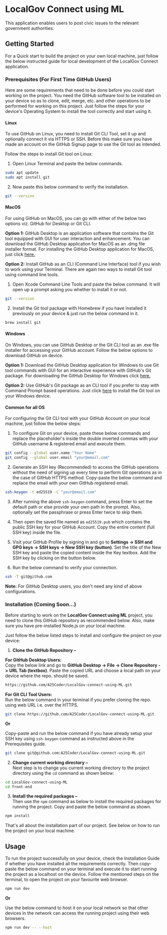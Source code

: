 # LocalGov Connect using ML
This application enables users to post civic issues to the relevant government authorities.

## Getting Started
For a Quick start to build the project on your own local machine, just follow the below instructed guide for local development of the LocalGov Connect application.

### Prerequisites (For First Time GitHub Users)
Here are some requirements that need to be done before you could start working on the project. You need the GitHub software tool to be installed on your device so as to clone, edit, merge, etc. and other operations to be performed for working on this project. Just follow the steps for your device's Operating System to install the tool correctly and start using it.

#### Linux
To use GitHub on Linux, you need to install Git CLI Tool, set it up and optionally connect it via HTTPS or SSH. Before this make sure you have made an account on the GitHub Signup page to use the Git tool as intended.

Follow the steps to install Git tool on Linux:
1. Open Linux Terminal and paste the below commands.
```sh
sudo apt update
sudo apt install git
```

2. Now paste this below command to verify the installation.
```sh
git --version
```

#### MacOS
For using GitHub on MacOS, you can go with either of the below two options viz. GitHub for Desktop or Git CLI.

**Option 1:** GitHub Desktop is an application software that contains the Git tool equipped with GUI for user interaction and enhancement. You can download the GitHub Desktop application for MacOS as an .dmg file installer format. For installing the GitHub Desktop application for MacOS, just click [here.](https://central.github.com/deployments/desktop/desktop/latest/darwin)

**Option 2:** Install GitHub as an CLI (Command Line Interface) tool if you wish to work using your Terminal. There are again two ways to install Git tool using command line tools.

1. Open Xcode Command Line Tools and paste the below command. It will open up a prompt asking you whether to install it or not.
```sh
git --version
```

2. Install the Git tool package with Homebrew if you have installed it previously on your device & just run the below command in it.
```sh
brew install git
```

#### Windows
On Windows, you can use GitHub Desktop or the Git CLI tool as an .exe file installer for accessing your GitHub account. Follow the below options to download GitHub on device.

**Option 1:** Download the GitHub Desktop application for Windows to use Git tool commands with GUI for an interactive experience with GitHub's Git package. For downloading the GitHub Desktop for Windows click [here.](https://central.github.com/deployments/desktop/desktop/latest/win32)

**Option 2:** Use GitHub's Git package as an CLI tool if you prefer to stay with Command Prompt based operations. Just click [here](https://github.com/git-for-windows/git/releases/download/v2.50.1.windows.1/Git-2.50.1-64-bit.exe) to install the Git tool on your Windows device.

#### Common for all OS
For configuring the Git CLI tool with your GitHub Account on your local machine, just follow the below steps:

1. To configure Git on your device, paste these below commands and replace the placeholder's inside the double inverted commas with your GitHub username & registered email and execute them.
```sh
git config --global user.name "Your Name"
git config --global user.email "your@email.com"
```

2. Generate an SSH key (Recommended) to access the GitHub operations without the need of signing up every time to perform Git operations as in the case of GitHub HTTPS method. Copy-paste the below command and replace the email with your own GitHub registered email.
```sh
ssh-keygen -t ed25519 -C "your@email.com"
```

3. After running the above `ssh-keygen` command, press Enter to set the default path or else provide your own path in the prompt. Also, optionally set the passphrase or press Enter twice to skip them.

4. Then open the saved file named as `ed25519.pub` which contains the public SSH key for your GitHub Account. Copy the entire content (full SSH key) inside the file.

5. Visit your GitHub Profile by signing in and go to **Settings -> SSH and GPG keys -> SSH keys -> New SSH key (button)**. Set the title of the New SSH key and paste the copied content inside the Key textbox. Add the SSH key by clicking on the button below.

6. Run the below command to verify your connection.
```sh
ssh -T git@github.com
```

**Note:** For GitHub Desktop users, you don't need any kind of above configurations.
 
### Installation (Coming Soon...)
Before starting to work on the **LocalGov Connect using ML** project, you need to clone this GitHub repository as recommended below. Also, make sure you have pre-installed Node.js on your local machine.

Just follow the below listed steps to install and configure the project on your device:
1. **Clone the GitHub Repository –**  
  
**For GitHub Desktop Users:**  
Copy the below link and go to **GitHub Desktop -> File -> Clone Repository -> URL Tab (textbox)**. Paste the copied URL and choose a local path on your device where the repo. should be saved.  
  
```sh
https://github.com/A25Coder/LocalGov-connect-using-ML.git
```
  
**For Git CLI Tool Users:**  
Run the below command in your terminal if you prefer cloning the repo. using web URL i.e. over the HTTPS.  
```sh
git clone https://github.com/A25Coder/LocalGov-connect-using-ML.git
```
  
**Or**  
  
Copy-paste and run the below command if you have already setup your SSH key using `ssh-keygen` command as instructed above in the Prerequisites guide.  
```sh
git clone git@github.com:A25Coder/LocalGov-connect-using-ML.git
```

2. **Change current working directory –**  
Next step is to change you current working directory to the project directory using the `cd` command as shown below:
```sh
cd LocalGov-connect-using-ML
cd front-end
```

3. **Install the required packages –**  
Then use the `npm` command as below to install the required packages for running the project. Copy and paste the below command as shown.
```sh
npm install
```

That's all about the installation part of our project. See below on how to run the project on your local machine.

## Usage
To run the project successfully on your device, check the Installation Guide if whether you have installed all the requirements correctly. Then copy-paste the below command on your terminal and execute it to start running the project as a localhost on the device. Follow the mentioned steps on the terminal, to open the project on your favourite web browser.
```sh
npm run dev
```
  
**Or**  
  
Use the below command to host it on your local network so that other devices in the network can access the running project using their web browsers.  
```sh
npm run dev -- --host
```
